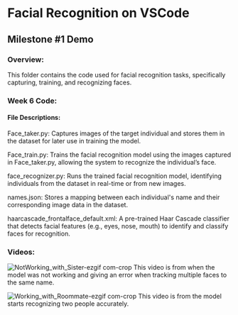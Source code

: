 # Facial Recognition on VSCode
## Milestone #1 Demo

### Overview:
This folder contains the code used for facial recognition tasks, specifically capturing, training, and recognizing faces.

### Week 6 Code:
#### File Descriptions:
Face_taker.py: Captures images of the target individual and stores them in the dataset for later use in training the model.

Face_train.py: Trains the facial recognition model using the images captured in Face_taker.py, allowing the system to recognize the individual’s face.

face_recognizer.py: Runs the trained facial recognition model, identifying individuals from the dataset in real-time or from new images.

names.json: Stores a mapping between each individual's name and their corresponding image data in the dataset.

haarcascade_frontalface_default.xml: A pre-trained Haar Cascade classifier that detects facial features (e.g., eyes, nose, mouth) to identify and classify faces for recognition.

### Videos:
![NotWorking_with_Sister-ezgif com-crop](https://github.com/user-attachments/assets/479a4cb3-6d5d-4170-b0b5-bd5a3a324527)
This video is from when the model was not working and giving an error when tracking multiple faces to the same name.

![Working_with_Roommate-ezgif com-crop](https://github.com/user-attachments/assets/0ab66e87-168d-4959-8fcc-bceb19e80f09)
This video is from the model starts recognizing two people accurately.
